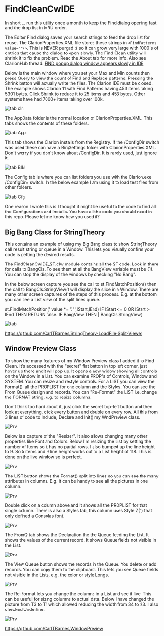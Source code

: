 # FindCleanCwIDE 

In short ... run this utility once a month to keep the Find dialog opening fast and the drop list in MRU order.

The Editor Find dialog saves your search strings to feed the drop list for reuse. 
 The ClarionProperties.XML file stores these strings in `<FindPatterns value=""/>`.
 This is NEVER purged :( so it can grow very large with 1000's of entries that cause the dialog to open slowly.
 The Find Clean utility will shrink it to fix the problem.
 Read the About tab for more info. Also see ClarionHub thread: [FIND popup dialog window appears slowly in IDE](https://clarionhub.com/t/find-popup-dialog-window-appears-slowly-in-ide/3764)

Below is the main window where you set your Max and Min counts then press Query to view the count of Find and Replace patterns.
 Pressing the Shrink button will actually write the files. The Clarion IDE must be closed.
 The example shows Clarion 11 with Find Patterns having 453 items taking 5301 bytes.
 Click Shrink to reduce it to 25 items and 453 bytes.
 Other systems have had 7000+ items taking over 100k.

![tab cln](images/tabClean.png)

The AppData folder is the normal location of ClarionProperties.XML. This tabs shows the contents of these folders.

![tab App](images/tabAppData.png)

This tab shows the Clarion installs from the Registry.
 If the /ConfigDir switch was used these can have a Bin\Settings folder with ClarionProperties.XML.
 Don't worry if you don't know about /ConfigDir. It is rarely used, just ignore it.

![tab BIN](images/tabBIN.png)

The Config tab is where you can list folders you use with the  Clarion.exe /ConfigDir= switch. 
 In the below example I am using it to load test files from other folders.
 
![tab Cfg](images/tabConfig.png)

One reason I wrote this is I thought it might be useful to the code to find all the Configurations and Installs.
 You have all the code you should need in this repo. Please let me know how you used it?

## Big Bang Class for StringTheory

This contains an example of using my Big Bang class to show StringTheory call result string or queue in a Window. This lets you visually confirm your code is getting the desired results.

The FindCleanCwIDE_ST.clw module contains all the ST code. Look in there for calls to BangCls.
 To see them at all the BangView variable must be (1). You can stop the display of the windows by checking "No Bang".

In the below screen capture you see the call to st.FindMatchPosition() then
 the call to BangCls.StringView() will display the slice in a Window.
 There are many other screen captures of the steps of this process.
 E.g. at the bottom you can see a List view of the split lines queue.

  st.FindMatchPosition(' value *= *".*"',lStart,lEnd)
  IF lStart <= 0 OR lStart > lEnd THEN RETURN false.
    IF BangView THEN                             |
       BangCls.StringView( 

![tab ](images/BigBang.png)

https://github.com/CarlTBarnes/StringTheory-LoadFile-Split-Viewer


## Window Preview Class

To show the many features of my Window Preview class I added it to Find Clean.
 It's accessed with the "secret" flat button in top left corner, just hover up there andit will pop up.
 It opens a new widow showing all controls on the Window in a List.
 You can examine PROP's of Controls, Window and SYSTEM. You can resize and restyle controls.
 For a LIST you can view the Format(), all the PROPLIST for one column and the Styles. You can see the From Queue design and records. 
 You can "Re-Format" the LIST i.e. change the FORMAT string, e.g. to resize columns.
 
Don't think too hard about it, just click the secret top-left button and then look at everything, click every button and double on every row.
 All this from 3 lines of code to Include, Declare and Init() my WndPreview class. 

![Prv](images/wndPreview.png)

Below is a capture of the "Resizer". It also allows changing many other properties like Font and Colors.
 Below I'm resizing the List by setting the number of Items so it has no partial rows. I also bumped up the line height to 9.
  So 5 items and 9 line height works out to a List height of 118. This is done on the live window so is perfect. 
 
![Prv](images/wndPrvResize.png)

The LIST button shows the Format() split into lines so you can see the many attributes in columns.
 E.g. it can be handy to see all the pictures in one column.

![Prv](images/wndPrvList1.png)

Double click on a column above and it shows all the PROPLIST for that single column. There is also a Styles tab, this column uses Style Z(1) that only defined a Consolas font.

![Prv](images/wndPrvList2.png)

The FromQ tab shows the Declaration the the Queue feeding the List. It shows the values of the current record.
 It shows Queue fields not visible in the List.

![Prv](images/wndPrvListFromQ1.png)

The View Queue button shows the records in the Queue. You delete or add records. You can copy them to the clipboard.
 This lets you see Queue fields not visible in the Lists, e.g. the color or style Longs.

![Prv](images/wndPrvListFromQ2.png)

The Re-Format lets you change the columns in a List and see it live. This can be useful for sizing columns to actual data.
 Below I have changed the picture from T3 to T1 which allowed reducing the width from 34 to 23. I also checked Underline.

![Prv](images/wndPrvListReformat.png)

https://github.com/CarlTBarnes/WindowPreview
